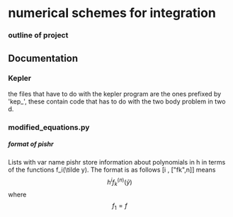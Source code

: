# numerical schemes for integration

### outline of project

## Documentation
### Kepler
the files that have to do with the kepler program are the ones prefixed by 'kep_', these contain code that has to do with the two body problem in two d.

### modified_equations.py

##### format of pishr
Lists with var name pishr store information about polynomials in h in terms of the functions f_i(\tilde y). The format is as follows
[i , ["fk",n]] means $$h^i f_k^{(n)}(\tilde y)$$ where $$f_1 = f$$



